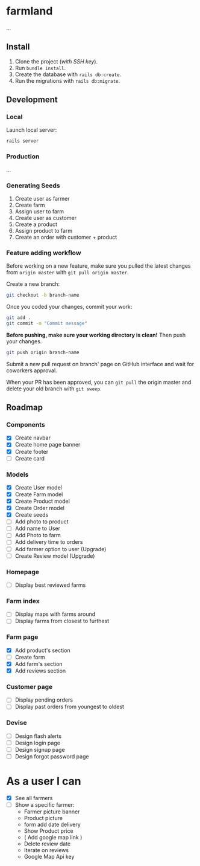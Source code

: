 # farmland

...

## Install

1. Clone the project (*with SSH key*).
2. Run `bundle install`.
3. Create the database with `rails db:create`.
4. Run the migrations with `rails db:migrate`.

## Development

### Local

Launch local server:
```sh
rails server
```

### Production

...

### Generating Seeds

1. Create user as farmer
2. Create farm
3. Assign user to farm
4. Create user as customer
5. Create a product
6. Assign product to farm
7. Create an order with customer + product

### Feature adding workflow

Before working on a new feature, make sure you pulled the latest changes from `origin master` with `git pull origin master`.

Create a new branch:
```sh
git checkout -b branch-name
```

Once you coded your changes, commit your work:
```sh
git add .
git commit -m "Commit message"
```

**Before pushing, make sure your working directory is clean!** Then push your changes.

```sh
git push origin branch-name
```

Submit a new pull request on branch' page on GitHub interface and wait for coworkers approval.

When your PR has been approved, you can `git pull` the origin master and delete your old branch with `git sweep`.

## Roadmap

### Components

- [x] Create navbar
- [x] Create home page banner
- [x] Create footer
- [ ] Create card

### Models

- [x] Create User model
- [x] Create Farm model
- [x] Create Product model
- [x] Create Order model
- [x] Create seeds
- [ ] Add photo to product
- [ ] Add name to User
- [ ] Add Photo to farm
- [ ] Add delivery time to orders
- [ ] Add farmer option to user (Upgrade)
- [ ] Create Review model (Upgrade)

### Homepage

- [ ] Display best reviewed farms

### Farm index

- [ ] Display maps with farms around
- [ ] Display farms from closest to furthest

### Farm page

- [x] Add product's section
- [ ] Create form
- [x] Add farm's section
- [x] Add reviews section

### Customer page

- [ ] Display pending orders
- [ ] Display past orders from youngest to oldest

### Devise

- [ ] Design flash alerts
- [ ] Design login page
- [ ] Design signup page
- [ ] Design forgot password page

# As a user I can
- [x] See all farmers
- [ ] Show a specific farmer:
    - Farmer picture banner
    - Product picture
    - form add date delivery
    - Show Product price
    - ( Add google map link )
    - Delete review date 
    - Iterate on reviews
    - Google Map Api key
